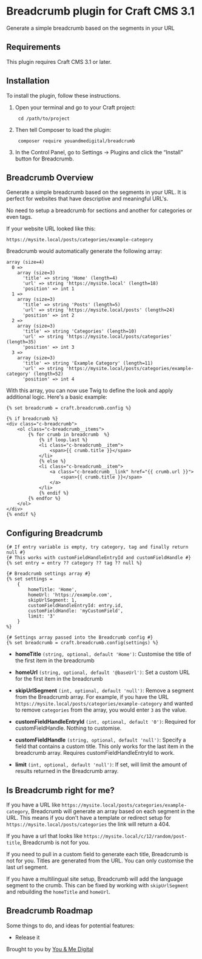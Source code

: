 # Breadcrumb plugin for Craft CMS 3.1

Generate a simple breadcrumb based on the segments in your URL

## Requirements

This plugin requires Craft CMS 3.1 or later.

## Installation

To install the plugin, follow these instructions.

1. Open your terminal and go to your Craft project:

        cd /path/to/project

2. Then tell Composer to load the plugin:

        composer require youandmedigital/breadcrumb

3. In the Control Panel, go to Settings → Plugins and click the “Install” button for Breadcrumb.

## Breadcrumb Overview

Generate a simple breadcrumb based on the segments in your URL. It is perfect for websites that have descriptive and meaningful URL's.

No need to setup a breadcrumb for sections and another for categories or even tags.

If your website URL looked like this:
```
https://mysite.local/posts/categories/example-category
```

Breadcrumb would automatically generate the following array:
```
array (size=4)
  0 =>
    array (size=3)
      'title' => string 'Home' (length=4)
      'url' => string 'https://mysite.local' (length=18)
      'position' => int 1
  1 =>
    array (size=3)
      'title' => string 'Posts' (length=5)
      'url' => string 'https://mysite.local/posts' (length=24)
      'position' => int 2
  2 =>
    array (size=3)
      'title' => string 'Categories' (length=10)
      'url' => string 'https://mysite.local/posts/categories' (length=35)
      'position' => int 3
  3 =>
    array (size=3)
      'title' => string 'Example Category' (length=11)
      'url' => string 'https://mysite.local/posts/categories/example-category' (length=52)
      'position' => int 4
```

With this array, you can now use Twig to define the look and apply additional logic. Here's a basic example:

```
{% set breadcrumb = craft.breadcrumb.config %}

{% if breadcrumb %}
<div class="c-breadcrumb">
    <ol class="c-breadcrumb__items">
        {% for crumb in breadcrumb  %}
            {% if loop.last %}
            <li class="c-breadcrumb__item">
                <span>{{ crumb.title }}</span>
            </li>
            {% else %}
            <li class="c-breadcrumb__item">
                <a class="c-breadcrumb__link" href="{{ crumb.url }}">
                    <span>{{ crumb.title }}</span>
                </a>
            </li>
            {% endif %}
        {% endfor %}
    </ol>
</div>
{% endif %}
```

## Configuring Breadcrumb

```
{# If entry variable is empty, try category, tag and finally return null #}
{# This works with customFieldHandleEntryId and customFieldHandle #}
{% set entry = entry ?? category ?? tag ?? null %}

{# Breadcrumb settings array #}
{% set settings =
    {
        homeTitle: 'Home',
        homeUrl: 'https://example.com',
        skipUrlSegment: 1,
        customFieldHandleEntryId: entry.id,
        customFieldHandle: 'myCustomField',
        limit: '3'
    }
%}

{# Settings array passed into the Breadcrumb config #}
{% set breadcrumb = craft.breadcrumb.config(settings) %}
```
- **homeTitle** `(string, optional, default 'Home')`: Customise the title of the first item in the breadcrumb

- **homeUrl** `(string, optional, default '@baseUrl')`: Set a custom URL for the first item in the breadcrumb

- **skipUrlSegment** `(int, optional, default 'null')`: Remove a segment from the Breadcrumb array. For example, if you have the URL `https://mysite.local/posts/categories/example-category` and wanted to remove `categories` from the array, you would enter `3` as the value.

- **customFieldHandleEntryId** `(int, optional, default '0')`: Required for customFieldHandle. Nothing to customise.

- **customFieldHandle** `(string, optional, default 'null')`: Specify a field that contains a custom title. This only works for the last item in the breadcrumb array. Requires customFieldHandleEntryId to work.

- **limit** `(int, optional, default 'null')`: If set, will limit the amount of results returned in the Breadcrumb array.

## Is Breadcrumb right for me?

If you have a URL like `https://mysite.local/posts/categories/example-category`, Breadcrumb will generate an array based on each segment in the URL. This means if you don't have a template or redirect setup for `https://mysite.local/posts/categories` the link will return a 404.

If you have a url that looks like `https://mysite.local/c/12/random/post-title`, Breadcrumb is not for you.

If you need to pull in a custom field to generate each title, Breadcrumb is not for you. Titles are generated from the URL. You can only customise the last url segment.

If you have a multilingual site setup, Breadcrumb will add the language segment to the crumb. This can be fixed by working with `skipUrlSegment` and rebuilding the `homeTitle` and `homeUrl`.


## Breadcrumb Roadmap

Some things to do, and ideas for potential features:

* Release it

Brought to you by [You & Me Digital](https://youandme.digital)
